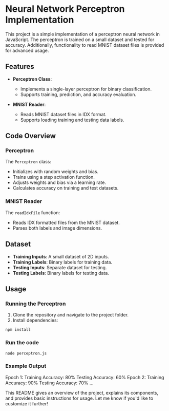 # Neural Network Perceptron Implementation

This project is a simple implementation of a perceptron neural network in JavaScript. The perceptron is trained on a small dataset and tested for accuracy. Additionally, functionality to read MNIST dataset files is provided for advanced usage.







## Features
- **Perceptron Class**:
  - Implements a single-layer perceptron for binary classification.
  - Supports training, prediction, and accuracy evaluation.
  
- **MNIST Reader**:
  - Reads MNIST dataset files in IDX format.
  - Supports loading training and testing data labels.


## Code Overview

### Perceptron
The `Perceptron` class:
- Initializes with random weights and bias.
- Trains using a step activation function.
- Adjusts weights and bias via a learning rate.
- Calculates accuracy on training and test datasets.

### MNIST Reader
The `readIdxFile` function:
- Reads IDX formatted files from the MNIST dataset.
- Parses both labels and image dimensions.


## Dataset
- **Training Inputs**: A small dataset of 2D inputs.
- **Training Labels**: Binary labels for training data.
- **Testing Inputs**: Separate dataset for testing.
- **Testing Labels**: Binary labels for testing data.


## Usage

### Running the Perceptron
1. Clone the repository and navigate to the project folder.
2. Install dependencies:

`npm install`

### Run the code
`node perceptron.js`

### Example Output
Epoch 1:
  Training Accuracy: 80%
  Testing Accuracy: 60%
Epoch 2:
  Training Accuracy: 90%
  Testing Accuracy: 70%
...

This README gives an overview of the project, explains its components, and provides basic instructions for usage. Let me know if you'd like to customize it further!
